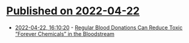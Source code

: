 # [Published on 2022-04-22](index.md)

* [2022-04-22, 16:10:20](https://news.ycombinator.com/item?id=31123477) - [Regular Blood Donations Can Reduce Toxic “Forever Chemicals” in the Bloodstream](https://theswaddle.com/regular-blood-donations-can-reduce-toxic-forever-chemicals-in-the-bloodstream-study/)
